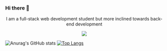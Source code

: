### Hi there 👋
<p align="center">I am a full-stack web development student but more inclined towards back-end development</p>

<div id="header" align="center">
  <img src="https://media.giphy.com/media/10zxDv7Hv5RF9C/giphy.gif"/>
</div>

![Anurag's GitHub stats](https://github-readme-stats.vercel.app/api?username=Soria-c&show_icons=true&theme=radical)
[![Top Langs](https://github-readme-stats.vercel.app/api/top-langs/?username=Soria-c&show_icons=true&theme=radical)](https://github.com/anuraghazra/github-readme-stats&show_icons=true&theme=radical)
